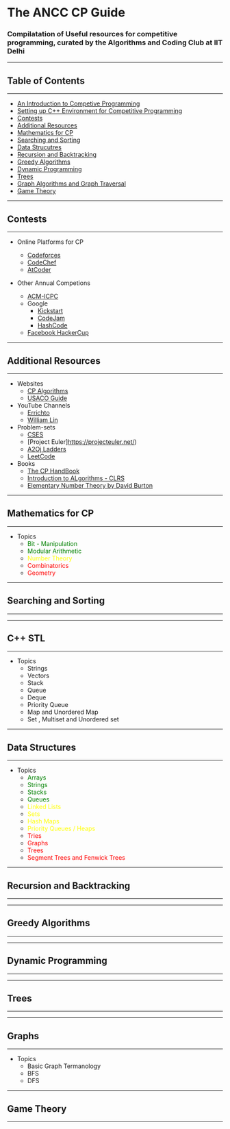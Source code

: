 # The ANCC CP Guide

### Compilatation of Useful resources for competitive programming, curated by the Algorithms and Coding Club at IIT Delhi
___
## Table of Contents 
___
- [An Introduction to Competive Programming](https://www.youtube.com/watch?v=rU4Qw-8wjR4)
- [Setting up C++ Environment for Competitive Programming
](https://github.com/ancc-iitd/Competitive-programming-resources/tree/main/setup)
- [Contests](#contests)
- [Additional Resources](#additional-resources)
- [Mathematics for CP](#mathematics-for-cp)
- [Searching and Sorting](#searching-and-sorting)
- [Data Strucutres](#data-structures)
- [Recursion and Backtracking](#recursion-and-backtracking)
- [Greedy Algorithms](#greedy-algorithms)
- [Dynamic Programming](#dynamic-programming)
- [Trees](#trees)
- [Graph Algorithms and Graph Traversal](#graphs)
- [Game Theory](#game-theory)
---
## Contests
---

- Online Platforms for CP
    - [Codeforces](https://codeforces.com/)
    - [CodeChef](https://www.codechef.com/)
    - [AtCoder](https://atcoder.jp/)

- Other Annual Competions
    - [ACM-ICPC](https://www.amrita.edu/icpc21)
    - Google
        - [Kickstart](https://codingcompetitions.withgoogle.com/kickstart)
        - [CodeJam](https://codingcompetitions.withgoogle.com/codejam)
        - [HashCode](https://codingcompetitions.withgoogle.com/hashcode)
    - [Facebook HackerCup](https://www.facebook.com/codingcompetitions/hacker-cup/)

---
## Additional Resources
---
- Websites 
    - [CP Algorithms](http://cp-algorithms.com/)
    - [USACO Guide](https://usaco.guide/)
- YouTube Channels
    - [Errichto](https://www.youtube.com/channel/UCBr_Fu6q9iHYQCh13jmpbrg)
    - [William Lin](https://www.youtube.com/channel/UCKuDLsO0Wwef53qdHPjbU2Q)
- Problem-sets
    - [CSES](http://cses.fi/problemset)
    - [Project Euler]https://projecteuler.net/)
    - [A2Oj Ladders](https://a2oj.com/Ladders.html)
    - [LeetCode](https://leetcode.com/problems/)
- Books 
    - [The CP HandBook](https://cses.fi/book.pdf)
    - [Introduction to ALgorithms - CLRS](https://g.co/kgs/Qx7EEx)
    - [ Elementary Number Theory by David Burton](https://g.co/kgs/9jeHiX)

---
## Mathematics for CP
---
- Topics
     - <span style="color : green ;">Bit - Manipulation </span>
    - <span style="color : green ;">Modular Arithmetic
    - <span style="color : yellow ;">Number Theory
    - <span style="color : red ;">Combinatorics
    - <span style="color : red ;">Geometry


---
## Searching and Sorting
---

---
## C++ STL
---

- Topics 
     - Strings 
     - Vectors
     - Stack
     - Queue
     - Deque
     - Priority Queue
     - Map and Unordered Map
     - Set , Multiset and Unordered set  

---
## Data Structures
---
- Topics 
    - <span style="color : green ;">Arrays
    - <span style="color : green ;">Strings
    - <span style="color : green ;">Stacks
    - <span style="color : green ;">Queues
    - <span style="color : yellow;">Linked Lists
    - <span style="color : yellow;">Sets
    - <span style="color : yellow;">Hash Maps
    - <span style="color : yellow;">Priority Queues / Heaps 
    - <span style="color : red ;">Tries
    - <span style="color : red ;">Graphs
    - <span style ="color : red ; ">Trees
    - <span style="color : red ;">Segment Trees and Fenwick Trees
---
## Recursion and Backtracking
---

---
## Greedy Algorithms
---

---
## Dynamic Programming
---

---
## Trees
---

---
## Graphs
---
 - Topics
    - Basic Graph Termanology
    - BFS
    - DFS

---
## Game Theory
---
